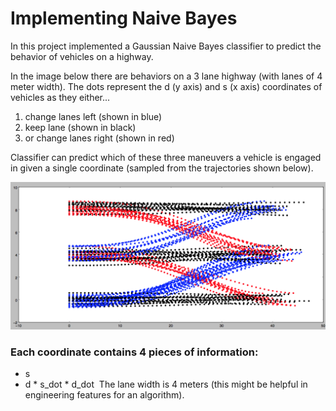 # Implementing Naive Bayes

[image1]: ./imgs/img_01.png "img_01.png"

In this project implemented a Gaussian Naive Bayes classifier to predict the behavior of vehicles on a highway. 

In the image below there are behaviors on a 3 lane highway (with lanes of 4 meter width). The dots represent the d (y axis) and s (x axis) coordinates of vehicles as they either...

1. change lanes left (shown in blue)
2. keep lane (shown in black)
3. or change lanes right (shown in red)

Classifier can predict which of these three maneuvers a vehicle is engaged in given a single coordinate (sampled from the trajectories shown below).

![alt text][image1]

### Each coordinate contains 4 pieces of information:

* s
* d
​* s_dot
​* d_dot
​​ 
The lane width is 4 meters (this might be helpful in engineering features for an algorithm).
